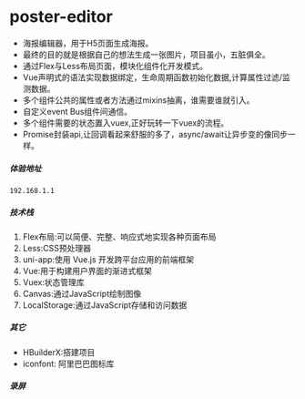 
# poster-editor
 - 海报编辑器，用于H5页面生成海报。
- 最终的目的就是根据自己的想法生成一张图片，项目虽小，五脏俱全。
- 通过Flex与Less布局页面，模块化组件化开发模式。
- Vue声明式的语法实现数据绑定，生命周期函数初始化数据,计算属性过滤/监测数据。
- 多个组件公共的属性或者方法通过mixins抽离，谁需要谁就引入。
- 自定义event Bus组件间通信。
- 多个组件需要的状态置入vuex,正好玩转一下vuex的流程。
- Promise封装api,让回调看起来舒服的多了，async/await让异步变的像同步一样。

##### 体验地址
	192.168.1.1
	
	
##### 技术栈
1. Flex布局:可以简便、完整、响应式地实现各种页面布局
2. Less:CSS预处理器
3. uni-app:使用 Vue.js 开发跨平台应用的前端框架
4. Vue:用于构建用户界面的渐进式框架
5. Vuex:状态管理库
6. Canvas:通过JavaScript绘制图像
7. LocalStorage:通过JavaScript存储和访问数据

##### 其它
- HBuilderX:搭建项目
- iconfont: 阿里巴巴图标库
	
	
##### 录屏



	
